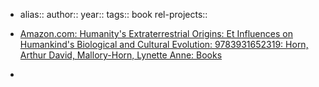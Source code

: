 - alias::
  author::
  year::
  tags:: book
  rel-projects::

- [Amazon.com: Humanity's Extraterrestrial Origins: Et Influences on Humankind's Biological and Cultural Evolution: 9783931652319: Horn, Arthur David, Mallory-Horn, Lynette Anne: Books](https://www.amazon.com/Humanitys-Extraterrestrial-Origins-Influences-Humankinds/dp/3931652319/ref=as_sl_pc_tf_til?tag=cnazos-20&linkCode=w00&linkId=078ca2a589c5b96325144ee399d15cfb&creativeASIN=3931652319)
-
